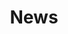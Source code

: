 ---
templateKey: news-page
title: News
seo: 
  title: Test title
  description: Test description
  image: /images/uploads/placeholder.jpg
---